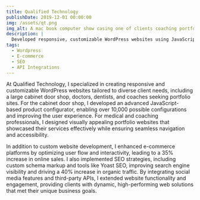```yaml
---
title: Qualified Technology
publishDate: 2019-12-01 00:00:00
img: /assets/qt.png
img_alt: A mac book computer show casing one of clients coaching portfolios.
description: |
  Developed responsive, customizable WordPress websites using JavaScript, PHP, and the Genesis Framework.
tags:
  - Wordpress
  - E-commerce
  - SEO
  - API Integrations
---
```

At Qualified Technology, I specialized in creating responsive and customizable WordPress websites tailored to diverse client needs, including a large cabinet door shop, doctors, dentists, and coaches seeking portfolio sites. For the cabinet door shop, I developed an advanced JavaScript-based product configurator, enabling over 10,000 possible configurations and improving the user experience. For medical and coaching professionals, I designed visually appealing portfolio websites that showcased their services effectively while ensuring seamless navigation and accessibility.

In addition to custom website development, I enhanced e-commerce platforms by optimizing user flow and interactivity, leading to a 35% increase in online sales. I also implemented SEO strategies, including custom schema markup and tools like Yoast SEO, improving search engine visibility and driving a 40% increase in organic traffic. By integrating social media features and third-party APIs, I extended website functionality and engagement, providing clients with dynamic, high-performing web solutions that met their unique business goals.